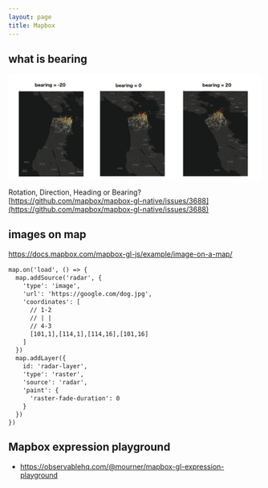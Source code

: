 ```yaml
---
layout: page
title: Mapbox
---
```


## what is bearing

![](/attachments/mapbox-bearing.jpg)

Rotation, Direction, Heading or Bearing? [https://github.com/mapbox/mapbox-gl-native/issues/3688](https://github.com/mapbox/mapbox-gl-native/issues/3688)

## images on map

https://docs.mapbox.com/mapbox-gl-js/example/image-on-a-map/

```
map.on('load', () => {
  map.addSource('radar', {
    'type': 'image',
    'url': 'https://google.com/dog.jpg',
    'coordinates': [
      // 1-2
      // | |
      // 4-3
      [101,1],[114,1],[114,16],[101,16]
    ]
  })
  map.addLayer({
    id: 'radar-layer',
    'type': 'raster',
    'source': 'radar',
    'paint': {
      'raster-fade-duration': 0
    }
  })
})
```

## Mapbox expression playground

* https://observablehq.com/@mourner/mapbox-gl-expression-playground
